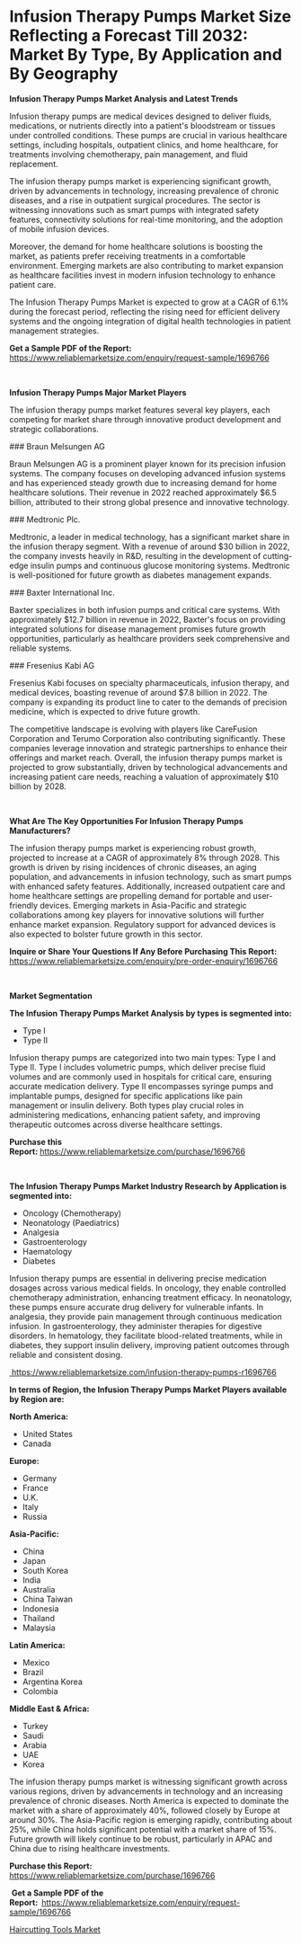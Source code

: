 <p><h1>Infusion Therapy Pumps Market Size Reflecting a Forecast Till 2032: Market By Type, By Application and By Geography</h1></p><p><strong>Infusion Therapy Pumps Market Analysis and Latest Trends</strong></p>
<p><p>Infusion therapy pumps are medical devices designed to deliver fluids, medications, or nutrients directly into a patient's bloodstream or tissues under controlled conditions. These pumps are crucial in various healthcare settings, including hospitals, outpatient clinics, and home healthcare, for treatments involving chemotherapy, pain management, and fluid replacement. </p><p>The infusion therapy pumps market is experiencing significant growth, driven by advancements in technology, increasing prevalence of chronic diseases, and a rise in outpatient surgical procedures. The sector is witnessing innovations such as smart pumps with integrated safety features, connectivity solutions for real-time monitoring, and the adoption of mobile infusion devices.</p><p>Moreover, the demand for home healthcare solutions is boosting the market, as patients prefer receiving treatments in a comfortable environment. Emerging markets are also contributing to market expansion as healthcare facilities invest in modern infusion technology to enhance patient care. </p><p>The Infusion Therapy Pumps Market is expected to grow at a CAGR of 6.1% during the forecast period, reflecting the rising need for efficient delivery systems and the ongoing integration of digital health technologies in patient management strategies.</p></p>
<p><strong>Get a Sample PDF of the Report:&nbsp;</strong> <a href="https://www.reliablemarketsize.com/enquiry/request-sample/1696766?utm_campaign=1836&utm_medium=2&utm_source=Github&utm_content=ia&utm_term=08012025&utm_id=infusion-therapy-pumps">https://www.reliablemarketsize.com/enquiry/request-sample/1696766</a></p>
<p>&nbsp;</p>
<p><strong>Infusion Therapy Pumps Major Market Players</strong></p>
<p><p>The infusion therapy pumps market features several key players, each competing for market share through innovative product development and strategic collaborations. </p><p>### Braun Melsungen AG</p><p>Braun Melsungen AG is a prominent player known for its precision infusion systems. The company focuses on developing advanced infusion systems and has experienced steady growth due to increasing demand for home healthcare solutions. Their revenue in 2022 reached approximately $6.5 billion, attributed to their strong global presence and innovative technology.</p><p>### Medtronic Plc.</p><p>Medtronic, a leader in medical technology, has a significant market share in the infusion therapy segment. With a revenue of around $30 billion in 2022, the company invests heavily in R&D, resulting in the development of cutting-edge insulin pumps and continuous glucose monitoring systems. Medtronic is well-positioned for future growth as diabetes management expands.</p><p>### Baxter International Inc.</p><p>Baxter specializes in both infusion pumps and critical care systems. With approximately $12.7 billion in revenue in 2022, Baxter's focus on providing integrated solutions for disease management promises future growth opportunities, particularly as healthcare providers seek comprehensive and reliable systems.</p><p>### Fresenius Kabi AG</p><p>Fresenius Kabi focuses on specialty pharmaceuticals, infusion therapy, and medical devices, boasting revenue of around $7.8 billion in 2022. The company is expanding its product line to cater to the demands of precision medicine, which is expected to drive future growth.</p><p>The competitive landscape is evolving with players like CareFusion Corporation and Terumo Corporation also contributing significantly. These companies leverage innovation and strategic partnerships to enhance their offerings and market reach. Overall, the infusion therapy pumps market is projected to grow substantially, driven by technological advancements and increasing patient care needs, reaching a valuation of approximately $10 billion by 2028.</p></p>
<p>&nbsp;</p>
<p><strong>What Are The Key Opportunities For Infusion Therapy Pumps Manufacturers?</strong></p>
<p><p>The infusion therapy pumps market is experiencing robust growth, projected to increase at a CAGR of approximately 8% through 2028. This growth is driven by rising incidences of chronic diseases, an aging population, and advancements in infusion technology, such as smart pumps with enhanced safety features. Additionally, increased outpatient care and home healthcare settings are propelling demand for portable and user-friendly devices. Emerging markets in Asia-Pacific and strategic collaborations among key players for innovative solutions will further enhance market expansion. Regulatory support for advanced devices is also expected to bolster future growth in this sector.</p></p>
<p><strong>Inquire or Share Your Questions If Any Before Purchasing This Report:</strong> <a href="https://www.reliablemarketsize.com/enquiry/pre-order-enquiry/1696766?utm_campaign=1836&utm_medium=2&utm_source=Github&utm_content=ia&utm_term=08012025&utm_id=infusion-therapy-pumps">https://www.reliablemarketsize.com/enquiry/pre-order-enquiry/1696766</a></p>
<p>&nbsp;</p>
<p><strong>Market Segmentation</strong></p>
<p><strong>The Infusion Therapy Pumps Market Analysis by types is segmented into:</strong></p>
<p><ul><li>Type I</li><li>Type II</li></ul></p>
<p><p>Infusion therapy pumps are categorized into two main types: Type I and Type II. Type I includes volumetric pumps, which deliver precise fluid volumes and are commonly used in hospitals for critical care, ensuring accurate medication delivery. Type II encompasses syringe pumps and implantable pumps, designed for specific applications like pain management or insulin delivery. Both types play crucial roles in administering medications, enhancing patient safety, and improving therapeutic outcomes across diverse healthcare settings.</p></p>
<p><strong>Purchase this Report:&nbsp;</strong><a href="https://www.reliablemarketsize.com/purchase/1696766?utm_campaign=1836&utm_medium=2&utm_source=Github&utm_content=ia&utm_term=08012025&utm_id=infusion-therapy-pumps">https://www.reliablemarketsize.com/purchase/1696766</a></p>
<p>&nbsp;</p>
<p><strong>The Infusion Therapy Pumps Market Industry Research by Application is segmented into:</strong></p>
<p><ul><li>Oncology (Chemotherapy)</li><li>Neonatology (Paediatrics)</li><li>Analgesia</li><li>Gastroenterology</li><li>Haematology</li><li>Diabetes</li></ul></p>
<p><p>Infusion therapy pumps are essential in delivering precise medication dosages across various medical fields. In oncology, they enable controlled chemotherapy administration, enhancing treatment efficacy. In neonatology, these pumps ensure accurate drug delivery for vulnerable infants. In analgesia, they provide pain management through continuous medication infusion. In gastroenterology, they administer therapies for digestive disorders. In hematology, they facilitate blood-related treatments, while in diabetes, they support insulin delivery, improving patient outcomes through reliable and consistent dosing.</p></p>
<p><a href="https://www.reliablemarketsize.com/infusion-therapy-pumps-r1696766?utm_campaign=1836&utm_medium=2&utm_source=Github&utm_content=ia&utm_term=08012025&utm_id=infusion-therapy-pumps">&nbsp;https://www.reliablemarketsize.com/infusion-therapy-pumps-r1696766</a></p>
<p><strong>In terms of Region, the Infusion Therapy Pumps Market Players available by Region are:</strong></p>
<p>
    <p> <strong> North America: </strong>
        <ul>
            <li>United States</li>
            <li>Canada</li>
        </ul>
        </p> 
    <p> <strong> Europe: </strong>
        <ul>
            <li>Germany</li>
            <li>France</li>
            <li>U.K.</li>
            <li>Italy</li>
            <li>Russia</li>
        </ul>
        </p> 
    <p> <strong> Asia-Pacific: </strong>
        <ul>
            <li>China</li>
            <li>Japan</li>
            <li>South Korea</li>
            <li>India</li>
            <li>Australia</li>
            <li>China Taiwan</li>
            <li>Indonesia</li>
            <li>Thailand</li>
            <li>Malaysia</li>
        </ul>
        </p> 
    <p> <strong> Latin America: </strong>
        <ul>
            <li>Mexico</li>
            <li>Brazil</li>
            <li>Argentina Korea</li>
            <li>Colombia</li>
        </ul>
        </p> 
    <p> <strong> Middle East & Africa: </strong>
        <ul>
            <li>Turkey</li>
            <li>Saudi</li>
            <li>Arabia</li>
            <li>UAE</li>
            <li>Korea</li>
        </ul>
    </p>
    </p>
<p><p>The infusion therapy pumps market is witnessing significant growth across various regions, driven by advancements in technology and an increasing prevalence of chronic diseases. North America is expected to dominate the market with a share of approximately 40%, followed closely by Europe at around 30%. The Asia-Pacific region is emerging rapidly, contributing about 25%, while China holds significant potential with a market share of 15%. Future growth will likely continue to be robust, particularly in APAC and China due to rising healthcare investments.</p></p>
<p><strong>Purchase this Report: </strong><a href="https://www.reliablemarketsize.com/purchase/1696766?utm_campaign=1836&utm_medium=2&utm_source=Github&utm_content=ia&utm_term=08012025&utm_id=infusion-therapy-pumps">https://www.reliablemarketsize.com/purchase/1696766</a></p>
<p>&nbsp;<strong>Get a Sample PDF of the Report:&nbsp;&nbsp;</strong><a href="https://www.reliablemarketsize.com/enquiry/request-sample/1696766?utm_campaign=1836&utm_medium=2&utm_source=Github&utm_content=ia&utm_term=08012025&utm_id=infusion-therapy-pumps">https://www.reliablemarketsize.com/enquiry/request-sample/1696766</a></p>
<p><strong></strong></p>
<p><p><a href="https://github.com/mabutironaldo/Market-Research-Report-List-6/blob/main/haircutting-tools-market.md?utm_campaign=1836&utm_medium=2&utm_source=Github&utm_content=ia&utm_term=08012025&utm_id=infusion-therapy-pumps">Haircutting Tools Market</a></p></p>